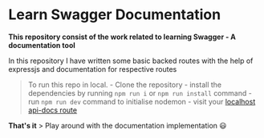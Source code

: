 # Learn Swagger Documentation 

**This repository consist of the work related to learning Swagger - A documentation tool**

In this repository I have written some basic backed routes with the help of expressjs and documentation for respective routes

> To run this repo in local. 
    - Clone the repository
    - install the dependencies by running `npm run i` or `npm run install` command
    - run `npm run dev` command to initialise nodemon 
    - visit your [localhost api-docs route](https://localhost:4000/api-docs)

**That's it**
    > Play around with the documentation implementation :smiley:

